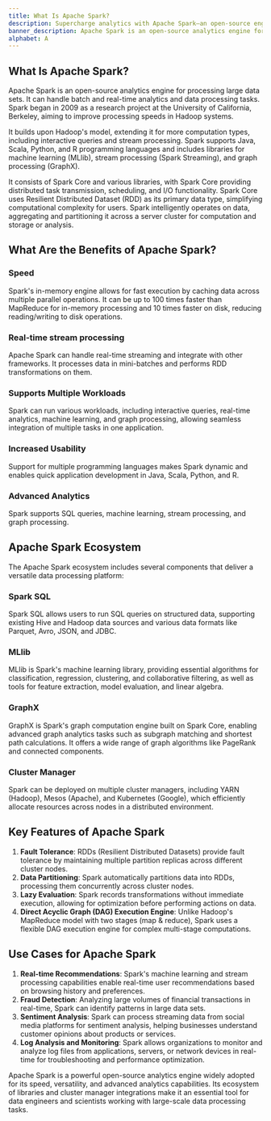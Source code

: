 ```yaml
---
title: What Is Apache Spark?
description: Supercharge analytics with Apache Spark—an open-source engine for large datasets. Handle batch and real-time tasks, evolving from a 2009 UC Berkeley project.
banner_description: Apache Spark is an open-source analytics engine for processing large data sets. It can handle batch and real-time analytics and data processing tasks. Spark began in 2009 as a research project at the University of California, Berkeley, aiming to improve processing speeds in Hadoop systems.
alphabet: A
---
```


## What Is Apache Spark?

Apache Spark is an open-source analytics engine for processing large data sets. It can handle batch and real-time analytics and data processing tasks. Spark began in 2009 as a research project at the University of California, Berkeley, aiming to improve processing speeds in Hadoop systems.

It builds upon Hadoop's model, extending it for more computation types, including interactive queries and stream processing. Spark supports Java, Scala, Python, and R programming languages and includes libraries for machine learning (MLlib), stream processing (Spark Streaming), and graph processing (GraphX).

It consists of Spark Core and various libraries, with Spark Core providing distributed task transmission, scheduling, and I/O functionality. Spark Core uses Resilient Distributed Dataset (RDD) as its primary data type, simplifying computational complexity for users. Spark intelligently operates on data, aggregating and partitioning it across a server cluster for computation and storage or analysis.

## What Are the Benefits of Apache Spark?

### Speed

Spark's in-memory engine allows for fast execution by caching data across multiple parallel operations. It can be up to 100 times faster than MapReduce for in-memory processing and 10 times faster on disk, reducing reading/writing to disk operations.

### Real-time stream processing

Apache Spark can handle real-time streaming and integrate with other frameworks. It processes data in mini-batches and performs RDD transformations on them.

### Supports Multiple Workloads

Spark can run various workloads, including interactive queries, real-time analytics, machine learning, and graph processing, allowing seamless integration of multiple tasks in one application.

### Increased Usability

Support for multiple programming languages makes Spark dynamic and enables quick application development in Java, Scala, Python, and R.

### Advanced Analytics

Spark supports SQL queries, machine learning, stream processing, and graph processing.

## Apache Spark Ecosystem

The Apache Spark ecosystem includes several components that deliver a versatile data processing platform:

### Spark SQL

Spark SQL allows users to run SQL queries on structured data, supporting existing Hive and Hadoop data sources and various data formats like Parquet, Avro, JSON, and JDBC.

### MLlib

MLlib is Spark's machine learning library, providing essential algorithms for classification, regression, clustering, and collaborative filtering, as well as tools for feature extraction, model evaluation, and linear algebra.

### GraphX

GraphX is Spark's graph computation engine built on Spark Core, enabling advanced graph analytics tasks such as subgraph matching and shortest path calculations. It offers a wide range of graph algorithms like PageRank and connected components.

### Cluster Manager

Spark can be deployed on multiple cluster managers, including YARN (Hadoop), Mesos (Apache), and Kubernetes (Google), which efficiently allocate resources across nodes in a distributed environment.

## Key Features of Apache Spark

1.  **Fault Tolerance**: RDDs (Resilient Distributed Datasets) provide fault tolerance by maintaining multiple partition replicas across different cluster nodes.
2.  **Data Partitioning**: Spark automatically partitions data into RDDs, processing them concurrently across cluster nodes.
3.  **Lazy Evaluation**: Spark records transformations without immediate execution, allowing for optimization before performing actions on data.
4.  **Direct Acyclic Graph (DAG) Execution Engine**: Unlike Hadoop's MapReduce model with two stages (map & reduce), Spark uses a flexible DAG execution engine for complex multi-stage computations.

## Use Cases for Apache Spark

1.  **Real-time Recommendations**: Spark's machine learning and stream processing capabilities enable real-time user recommendations based on browsing history and preferences.
2.  **Fraud Detection**: Analyzing large volumes of financial transactions in real-time, Spark can identify patterns in large data sets.
3.  **Sentiment Analysis**: Spark can process streaming data from social media platforms for sentiment analysis, helping businesses understand customer opinions about products or services.
4.  **Log Analysis and Monitoring**: Spark allows organizations to monitor and analyze log files from applications, servers, or network devices in real-time for troubleshooting and performance optimization.

Apache Spark is a powerful open-source analytics engine widely adopted for its speed, versatility, and advanced analytics capabilities. Its ecosystem of libraries and cluster manager integrations make it an essential tool for data engineers and scientists working with large-scale data processing tasks.
